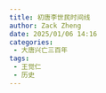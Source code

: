 ```yaml
---
title: 初唐李世民时间线
author: Zack Zheng
date: 2025/01/06 14:16
categories:
 - 大唐兴亡三百年
tags:
 - 王觉仁
 - 历史
---
```

 

<simple-img src="https://gitee.com/zackzhengxy/picGallery/raw/main/imgs/初唐李世民期.png"></simple-img>   


